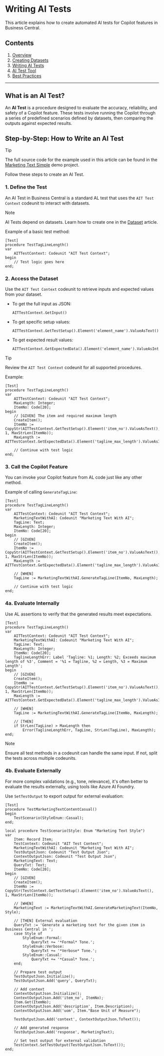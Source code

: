 # Writing AI Tests

This article explains how to create automated AI tests for Copilot features in Business Central.

## Contents
1. [Overview](01-overview.md)
2. [Creating Datasets](02-datasets.md)
3. [Writing AI Tests](03-tests.md)
4. [AI Test Tool](04-ai-test-tool.md)
5. [Best Practices](05-best-practices.md)

---

## What is an AI Test?

An **AI Test** is a procedure designed to evaluate the accuracy, reliability, and safety of a Copilot feature. These tests involve running the Copilot through a series of predefined scenarios defined by datasets, then comparing the outputs against expected results.

## Step-by-Step: How to Write an AI Test

> [!TIP]
> The full source code for the example used in this article can be found in the [Marketing Text Simple](#) demo project.

Follow these steps to create an AI Test.

### 1. Define the Test

An AI Test in Business Central is a standard AL test that uses the `AIT Test Context` codeunit to interact with datasets. 

> [!NOTE]
> AI Tests depend on datasets. Learn how to create one in the [Dataset](#) article.

Example of a basic test method:

```al
[Test]
procedure TestTagLineLength()
var
    AITTestContext: Codeunit "AIT Test Context";
begin
    // Test logic goes here
end;
```

### 2. Access the Dataset

Use the `AIT Test Context` codeunit to retrieve inputs and expected values from your dataset.

- To get the full input as JSON:
  ```al
  AITTestContext.GetInput()
  ```
- To get specific setup values:
  ```al
  AITTestContext.GetTestSetup().Element('element_name').ValueAsText()
  ```
- To get expected result values:
  ```al
  AITTestContext.GetExpectedData().Element('element_name').ValueAsInteger()
  ```

> [!TIP]
> Review the `AIT Test Context` codeunit for all supported procedures.

Example:

```al
[Test]
procedure TestTagLineLength()
var
    AITTestContext: Codeunit "AIT Test Context";
    MaxLength: Integer;
    ItemNo: Code[20];
begin
    // [GIVEN] The item and required maximum length
    CreateItem();
    ItemNo := CopyStr(AITTestContext.GetTestSetup().Element('item_no').ValueAsText(), 1, MaxStrLen(ItemNo));
    MaxLength := AITTestContext.GetExpectedData().Element('tagline_max_length').ValueAsInteger();

    // Continue with test logic
end;
```

### 3. Call the Copilot Feature

You can invoke your Copilot feature from AL code just like any other method.

Example of calling `GenerateTagLine`:

```al
[Test]
procedure TestTagLineLength()
var
    AITTestContext: Codeunit "AIT Test Context";
    MarketingTextWithAI: Codeunit "Marketing Text With AI";
    TagLine: Text;
    MaxLength: Integer;
    ItemNo: Code[20];
begin
    // [GIVEN]
    CreateItem();
    ItemNo := CopyStr(AITTestContext.GetTestSetup().Element('item_no').ValueAsText(), 1, MaxStrLen(ItemNo));
    MaxLength := AITTestContext.GetExpectedData().Element('tagline_max_length').ValueAsInteger();

    // [WHEN]
    TagLine := MarketingTextWithAI.GenerateTagLine(ItemNo, MaxLength);

    // Continue with test logic
end;
```

### 4a. Evaluate Internally

Use AL assertions to verify that the generated results meet expectations.

```al
[Test]
procedure TestTagLineLength()
var
    AITTestContext: Codeunit "AIT Test Context";
    MarketingTextWithAI: Codeunit "Marketing Text With AI";
    TagLine: Text;
    MaxLength: Integer;
    ItemNo: Code[20];
    TaglineLengthErr: Label 'Tagline: %1; Length: %2; Exceeds maximum length of %3', Comment = '%1 = Tagline, %2 = Length, %3 = Maximum Length';
begin
    // [GIVEN]
    CreateItem();
    ItemNo := CopyStr(AITTestContext.GetTestSetup().Element('item_no').ValueAsText(), 1, MaxStrLen(ItemNo));
    MaxLength := AITTestContext.GetExpectedData().Element('tagline_max_length').ValueAsInteger();

    // [WHEN]
    TagLine := MarketingTextWithAI.GenerateTagLine(ItemNo, MaxLength);

    // [THEN]
    if StrLen(TagLine) > MaxLength then
        Error(TaglineLengthErr, TagLine, StrLen(TagLine), MaxLength);
end;
```

> [!NOTE]
> Ensure all test methods in a codeunit can handle the same input. If not, split the tests across multiple codeunits.

### 4b. Evaluate Externally

For more complex validations (e.g., tone, relevance), it's often better to evaluate the results externally, using tools like Azure AI Foundry.

Use `SetTestOutput` to export output for external evaluation:

```al
[Test]
procedure TestMarketingTextContentCasual()
begin
    TestScenario(StyleEnum::Casual);
end;

local procedure TestScenario(Style: Enum "Marketing Text Style")
var
    Item: Record Item;
    TestContext: Codeunit "AIT Test Context";
    MarketingTextWithAI: Codeunit "Marketing Text With AI";
    TestOutputJson: Codeunit "Test Output Json";
    ContextOutputJson: Codeunit "Test Output Json";
    MarketingText: Text;
    QueryTxt: Text;
    ItemNo: Code[20];
begin
    // [GIVEN]
    CreateItem();
    ItemNo := CopyStr(TestContext.GetTestSetup().Element('item_no').ValueAsText(), 1, MaxStrLen(ItemNo));

    // [WHEN]
    MarketingText := MarketingTextWithAI.GenerateMarketingText(ItemNo, Style);

    // [THEN] External evaluation
    QueryTxt := 'Generate a marketing text for the given item in Business Central in ';
    case Style of
        StyleEnum::Formal:
            QueryTxt += '*Formal* Tone.';
        StyleEnum::Verbose:
            QueryTxt += '*Verbose* Tone.';
        StyleEnum::Casual:
            QueryTxt += '*Casual* Tone.';
    end;

    // Prepare test output
    TestOutputJson.Initialize();
    TestOutputJson.Add('query', QueryTxt);

    // Add context
    ContextOutputJson.Initialize();
    ContextOutputJson.Add('item_no', ItemNo);
    Item.Get(ItemNo);
    ContextOutputJson.Add('description', Item.Description);
    ContextOutputJson.Add('uom', Item."Base Unit of Measure");

    TestOutputJson.Add('context', ContextOutputJson.ToText());

    // Add generated response
    TestOutputJson.Add('response', MarketingText);

    // Set test output for external validation
    TestContext.SetTestOutput(TestOutputJson.ToText());
end;
```

